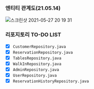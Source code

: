 ### 엔티티 관계도(21.05.14)

![스크린샷 2021-05-27 20 19 31](https://user-images.githubusercontent.com/69145799/119817405-e6fefe00-bf28-11eb-9ddf-326d8f1d7f5e.png)

### 리포지토리 TO-DO LIST

* [x] `CustomerRepository.java`
* [x] `ReservationRepository.java`
* [x] `TablesRepository.java`
* [x] `WalkInRepository.java`
* [x] `AdminRepository.java`
* [x] `UserRepository.java`
* [x] `ReservationHistoryRepository.java`